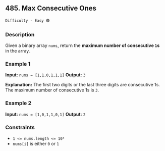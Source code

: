 ## 485. Max Consecutive Ones

`Difficulty - Easy 🟢`

### Description

Given a binary array `nums`, return the **maximum number of consecutive `1`s** in the array.

### Example 1

**Input:**
`nums = [1,1,0,1,1,1]`
**Output:**
`3`

**Explanation:**
The first two digits or the last three digits are consecutive 1s.
The maximum number of consecutive 1s is `3`.

### Example 2

**Input:**
`nums = [1,0,1,1,0,1]`
**Output:**
`2`

### Constraints

* `1 <= nums.length <= 10⁵`
* `nums[i]` is either `0` or `1`
